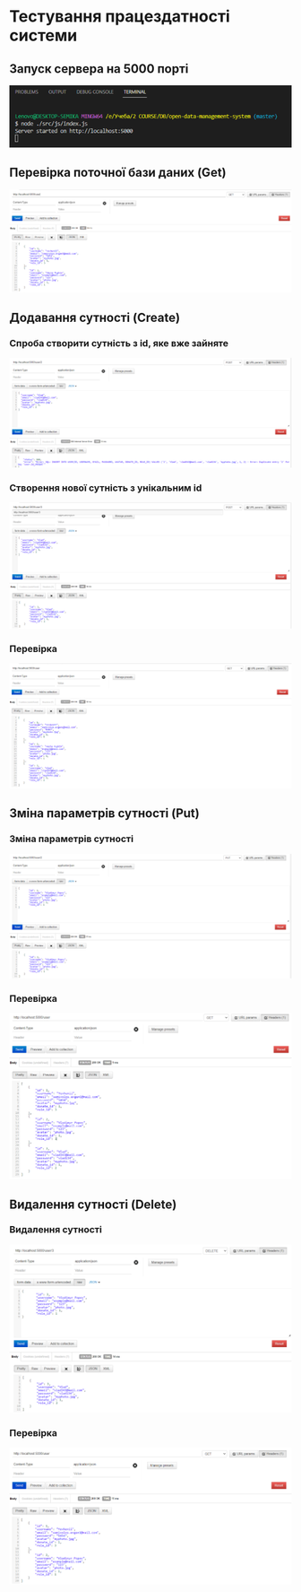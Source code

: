 # Тестування працездатності системи

## Запуск сервера на 5000 порті
![](./screenshots/loading_server.png)

## Перевірка поточної бази даних (Get)
![](./screenshots/get.png)

## Додавання сутності (Create)

### Спроба створити сутність з id, яке вже зайняте
![](./screenshots/post_err.png)
### Створення нової сутність з унікальним id
![](./screenshots/post_success.png)
### Перевірка
![](./screenshots/get_after_posting.png)

## Зміна параметрів сутності (Put)

### Зміна параметрів сутності
![](./screenshots/put.png)
### Перевірка
![](./screenshots/get_after_putting.png)

## Видалення сутності (Delete)

### Видалення сутності
![](./screenshots/delete.png)
### Перевірка
![](./screenshots/get_after_deleting.png)